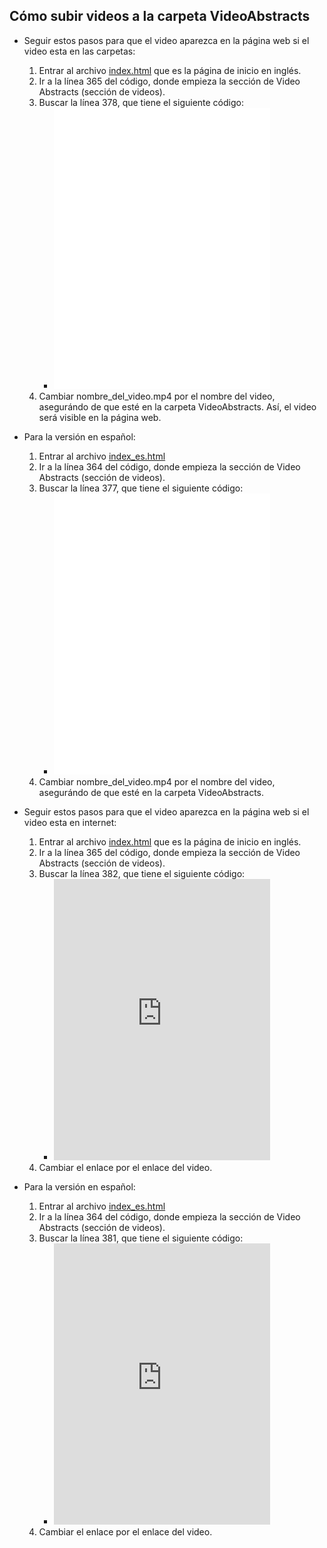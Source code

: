 ## Cómo subir videos a la carpeta VideoAbstracts

- Seguir estos pasos para que el video aparezca en la página web si el video esta en las carpetas:
   1. Entrar al archivo [index.html](https://github.com/LaboratorioSaludVisual/LabSaludVisual/blob/main/index.html) que es la página de inicio en inglés.
   2. Ir a la línea 365 del código, donde empieza la sección de Video Abstracts (sección de videos).
   3. Buscar la línea 378, que tiene el siguiente código:
      * <iframe width="80%" height="450" src="VideoAbstracts/nombre_del_video.mp4" frameborder="0" allowfullscreen></iframe>
   5. Cambiar nombre_del_video.mp4 por el nombre del video, asegurándo de que esté en la carpeta VideoAbstracts. Así, el video será visible en la página web.
      
- Para la versión en español:
   1. Entrar al archivo [index_es.html](https://github.com/LaboratorioSaludVisual/LabSaludVisual/blob/main/index_es.html)
   2. Ir a la línea 364 del código, donde empieza la sección de Video Abstracts (sección de videos).
   3. Buscar la línea 377, que tiene el siguiente código:
      * <iframe width="80%" height="450" src="VideoAbstracts/nombre_del_video.mp4" frameborder="0" allowfullscreen></iframe>
   5. Cambiar nombre_del_video.mp4 por el nombre del video, asegurándo de que esté en la carpeta VideoAbstracts.
      
- Seguir estos pasos para que el video aparezca en la página web si el video esta en internet:
   1. Entrar al archivo [index.html](https://github.com/LaboratorioSaludVisual/LabSaludVisual/blob/main/index.html) que es la página de inicio en inglés.
   2. Ir a la línea 365 del código, donde empieza la sección de Video Abstracts (sección de videos).
   3. Buscar la línea 382, que tiene el siguiente código:
      * <iframe width="80%" height="450" src="https://www.youtube.com/embed/tu-video-id" frameborder="0" allowfullscreen></iframe>
   5. Cambiar el enlace por el enlace del video. 
      
- Para la versión en español:
   1. Entrar al archivo [index_es.html](https://github.com/LaboratorioSaludVisual/LabSaludVisual/blob/main/index_es.html)
   2. Ir a la línea 364 del código, donde empieza la sección de Video Abstracts (sección de videos).
   3. Buscar la línea 381, que tiene el siguiente código:
      * <iframe width="80%" height="450" src="https://www.youtube.com/embed/tu-video-id" frameborder="0" allowfullscreen></iframe>
   5. Cambiar el enlace por el enlace del video. 
      


   
